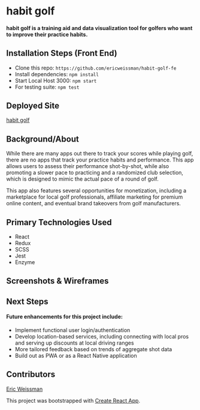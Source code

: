 # habit golf

#### habit golf is a training aid and data visualization tool for golfers who want to improve their practice habits.

## Installation Steps (Front End)
- Clone this repo: ```https://github.com/ericweissman/habit-golf-fe```
- Install dependencies: ```npm install```
- Start Local Host 3000: ```npm start```
- For testing suite: ```npm test```

## Deployed Site
[habit golf](wanderwallets.com)

## Background/About
While there are many apps out there to track your scores while playing golf, there are no apps that track your practice habits and performance. This app allows users to assess their performance shot-by-shot, while also promoting a slower pace to practicing and a randomized club selection, which is designed to mimic the actual pace of a round of golf. 

This app also features several opportunities for monetization, including a marketplace for local golf professionals, affiliate marketing for premium online content, and eventual brand takeovers from golf manufacturers. 

## Primary Technologies Used
- React
- Redux
- SCSS
- Jest
- Enzyme


## Screenshots & Wireframes


## Next Steps
#### Future enhancements for this project include:
- Implement functional user login/authentication
- Develop location-based services, including connecting with local pros and serving up discounts at local driving ranges
- More tailored feedback based on trends of aggregate shot data
- Build out as PWA or as a React Native application


## Contributors
[Eric Weissman](https://github.com/ericweissman)

This project was bootstrapped with [Create React App](https://github.com/facebook/create-react-app).
